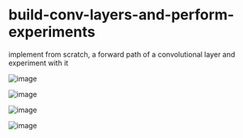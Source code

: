 # build-conv-layers-and-perform-experiments
implement from scratch, a forward path of a convolutional layer and experiment with it

![image](https://user-images.githubusercontent.com/97550175/149203313-c194a806-50f0-444a-b793-302c834f6b02.png)

![image](https://user-images.githubusercontent.com/97550175/149203900-746cc78f-669b-4c30-b66f-c111a359d7b4.png)

![image](https://user-images.githubusercontent.com/97550175/149203958-976b0f74-7bc6-46ae-8785-c01a3bc49480.png)

![image](https://user-images.githubusercontent.com/97550175/149204006-7cd54973-5a31-4027-8e8b-3f2a1ca8769d.png)
